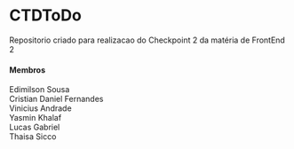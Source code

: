 # CTDToDo
Repositorio criado para realizacao do Checkpoint 2 da matéria de FrontEnd 2
#### Membros 

<p>Edimilson Sousa<br>
Cristian Daniel Fernandes<br>
Vinicius Andrade<br>
Yasmin Khalaf<br>
Lucas Gabriel<br>
Thaisa Sicco
</p>
